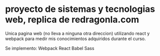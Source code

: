 # proyecto de sistemas y tecnologias web, replica de redragonla.com

Unica pagina web (no lleva a ninguna otra direccion) utilizando react y webpack para medir mis conocimientos adquiridos durante el curso.

Se implemento:
Webpack
React
Babel
Sass